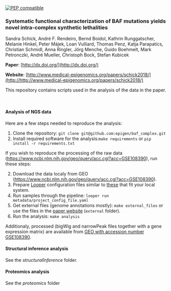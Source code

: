 [![PEP compatible](http://pepkit.github.io/img/PEP-compatible-green.svg)](http://pepkit.github.io)

<!--[![DOI](https://zenodo.org/badge/DOI/10.5281/zenodo.231352.svg)](https://doi.org/10.5281/zenodo.231352)-->

### Systematic functional characterization of BAF mutations yields novel intra-complex synthetic lethalities

Sandra Schick, André F. Rendeiro, Bernd Boidol, Kathrin Runggatscher, Melanie Hinkel, Peter Májek, Loan Vulliard, Thomas Penz, Katja Parapatics, Christian Schmidl, Anna Ringler, Jörg Menche, Guido Boehmelt, Mark Petronczki, André Mueller, Christoph Bock, Stefan Kubicek

**Paper**: [http://dx.doi.org/](http://dx.doi.org/)

**Website**: [http://www.medical-epigenomics.org/papers/schick2018/](http://http://www.medical-epigenomics.org/papers/schick2018/)

This repository contains scripts used in the analysis of the data in the paper.

<br>

#### Analysis of NGS data

Here are a few steps needed to reproduce the analysis:

1. Clone the repository: `git clone git@github.com:epigen/baf_complex.git`
2. Install required software for the analysis:`make requirements` or `pip install -r requirements.txt`

If you wish to reproduce the processing of the raw data (https://www.ncbi.nlm.nih.gov/geo/query/acc.cgi?acc=GSE108390), run these steps:

2. Download the data localy from GEO (https://www.ncbi.nlm.nih.gov/geo/query/acc.cgi?acc=GSE108390).
3. Prepare [Looper](https://github.com/epigen/looper) configuration files similar to [these](metadata/project_config.yaml) that fit your local system.
4. Run samples through the pipeline: `looper run metadata/project_config_file.yaml`
5. Get external files (genome annotations mostly): `make external_files` or use the files in the [paper website](http://http://www.medical-epigenomics.org/papers/schick2018/) (`external` folder).
6. Run the analysis: `make analysis`

Additionaly, processed (bigWig and narrowPeak files together with a gene expression matrix) are available from [GEO with accession number GSE108390](http://www.ncbi.nlm.nih.gov/geo/query/acc.cgi?acc=GSE108390).

#### Structural inference analysis

See the *structuralInference* folder.

#### Proteomics analysis
See the *proteomics* folder

